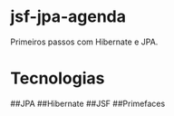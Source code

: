# jsf-jpa-agenda
Primeiros passos com Hibernate e JPA.
# Tecnologias
##JPA
##Hibernate
##JSF
##Primefaces
